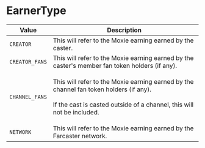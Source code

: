# EarnerType

| Value          | Description                                                                                                                                                                  |
| -------------- | ---------------------------------------------------------------------------------------------------------------------------------------------------------------------------- |
| `CREATOR`      | This will refer to the Moxie earning earned by the caster.                                                                                                                   |
| `CREATOR_FANS` | This will refer to the Moxie earning earned by the caster's member fan token holders (if any).                                                                               |
| `CHANNEL_FANS` | <p>This will refer to the Moxie earning earned by the channel fan token holders (if any).<br><br>If the cast is casted outside of a channel, this will not be included. </p> |
| `NETWORK`      | This will refer to the Moxie earning earned by the Farcaster network.                                                                                                        |

